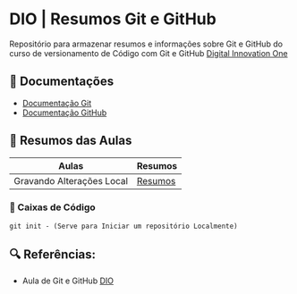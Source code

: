 
# DIO | Resumos Git e GitHub

Repositório para armazenar resumos e informações sobre Git e GitHub do curso de versionamento de Código com Git e GitHub
[Digital Innovation One](https://www.dio.me/)

## 📃 Documentações 
- [Documentação Git]()
- [Documentação GitHub]()


## 📰 Resumos das Aulas

| Aulas | Resumos|
|-------|--------|
| Gravando Alterações Local| [Resumos]()|



### 🥸 Caixas de Código

```
git init - (Serve para Iniciar um repositório Localmente)

```

## 🔍 Referências:

- Aula de Git e GitHub [DIO](https://www.dio.me/)

